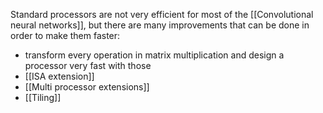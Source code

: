 Standard processors are not very efficient for most of the [[Convolutional neural networks]], but there are many improvements that can be done in order to make them faster:
- transform every operation in matrix multiplication and design a processor very fast with those
- [[ISA extension]]
- [[Multi processor extensions]]
- [[Tiling]]